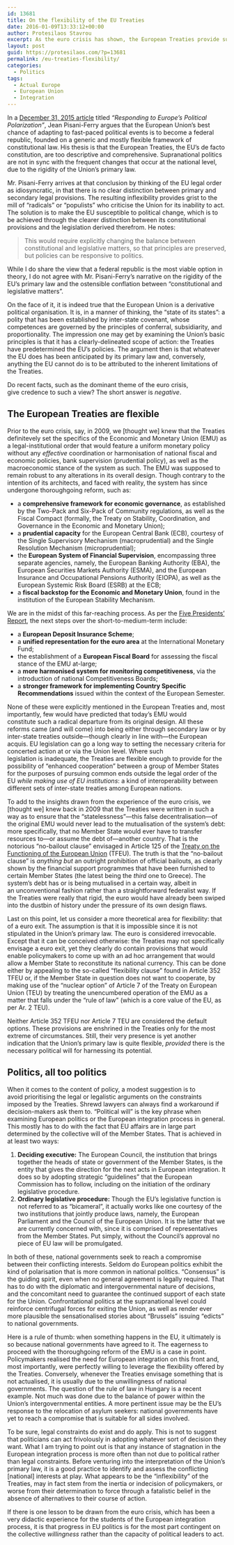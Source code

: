 ```yaml
---
id: 13681
title: On the flexibility of the EU Treaties
date: 2016-01-09T13:33:12+00:00
author: Protesilaos Stavrou
excerpt: As the euro crisis has shown, the European Treaties provide sufficient scope for flexibility. Any stagnation in the European integration process is more often than not due to political rather than legal constraints.
layout: post
guid: https://protesilaos.com/?p=13681
permalink: /eu-treaties-flexibility/
categories:
  - Politics
tags:
  - Actual Europe
  - European Union
  - Integration
---
```

In a <a href="https://www.project-syndicate.org/commentary/europe-political-polarization-crisis-by-jean-pisani-ferry-2015-12" target="_blank">December 31, 2015 article</a> titled _&#8220;Responding to Europe&#8217;s Political Polarization&#8221;_, Jean Pisani-Ferry argues that the European Union&#8217;s best chance of adapting to fast-paced political events is to become a federal republic, founded on a generic and mostly flexible framework of constitutional law. His thesis is that the European Treaties, the EU&#8217;s de facto constitution, are too descriptive and comprehensive. Supranational politics are not in sync with the frequent changes that occur at the national level, due to the rigidity of the Union&#8217;s primary law.

Mr. Pisani-Ferry arrives at that conclusion by thinking of the EU legal order as idiosyncratic, in that there is no clear distinction between primary and secondary legal provisions. The resulting inflexibility provides grist to the mill of &#8220;radicals&#8221; or &#8220;populists&#8221; who criticise the Union for its inability to act. The solution is to make the EU susceptible to political change, which is to be achieved through the clearer distinction between its constitutional provisions and the legislation derived therefrom. He notes:

> This would require explicitly changing the balance between constitutional and legislative matters, so that principles are preserved, but policies can be responsive to politics.

While I do share the view that a federal republic is the most viable option in theory, I do not agree with Mr. Pisani-Ferry&#8217;s narrative on the rigidity of the EU&#8217;s primary law and the ostensible conflation between &#8220;constitutional and legislative matters&#8221;.

On the face of it, it is indeed true that the European Union is a derivative political organisation. It is, in a manner of thinking, the &#8220;state of its states&#8221;: a polity that has been established by inter-state covenant, whose competences are governed by the principles of conferral, subsidiarity, and proportionality. The impression one may get by examining the Union&#8217;s basic principles is that it has a clearly-delineated scope of action: the Treaties have predetermined the EU&#8217;s policies. The argument then is that whatever the EU does has been anticipated by its primary law and, conversely, anything the EU cannot do is to be attributed to the inherent limitations of the Treaties.

Do recent facts, such as the dominant theme of the euro crisis, give credence to such a view? The short answer is _negative_.

## The European Treaties are flexible

Prior to the euro crisis, say, in 2009, we [thought we] knew that the Treaties definitevely set the specifics of the Economic and Monetary Union (EMU) as a legal-institutional order that would feature a uniform monetary policy without any _effective_ coordination or harmonisation of national fiscal and economic policies, bank supervision (prudential policy), as well as the macroeconomic stance of the system as such. The EMU was supposed to remain robust to any alterations in its overall design. Though contrary to the intention of its architects, and faced with reality, the system has since undergone thoroughgoing reform, such as:

  * a **comprehensive framework for economic governance**, as established by the Two-Pack and Six-Pack of Community regulations, as well as the Fiscal Compact (formally, the Treaty on Stability, Coordination, and Governance in the Economic and Monetary Union);
  * a **prudential capacity** for the European Central Bank (ECB), courtesy of the Single Supervisory Mechanism (macroprudential) and the Single Resolution Mechanism (microprudential);
  * the **European System of Financial Supervision**, encompassing three separate agencies, namely, the European Banking Authority (EBA), the European Securities Markets Authority (ESMA), and the European Insurance and Occupational Pensions Authority (EIOPA), as well as the European Systemic Risk Board (ESRB) at the ECB;
  * a **fiscal backstop for the Economic and Monetary Union**, found in the institution of the European Stability Mechanism.

We are in the midst of this far-reaching process. As per the <a href="http://europa.eu/rapid/press-release_MEMO-15-5876_en.htm" target="_blank">Five Presidents&#8217; Report</a>, the next steps over the short-to-medium-term include:

  * a **European Deposit Insurance Scheme**;
  * a **unified representation for the euro area** at the International Monetary Fund;
  * the establishment of a **European Fiscal Board** for assessing the fiscal stance of the EMU at-large;
  * a **more harmonised system for monitoring competitiveness**, via the introduction of national Competitiveness Boards;
  * a **stronger framework for implementing Country Specific Recommendations** issued within the context of the European Semester.

None of these were explicitly mentioned in the European Treaties and, most importantly, few would have predicted that today&#8217;s EMU would constitute such a radical departure from its original design. All these reforms came (and will come) into being either through secondary law or by inter-state treaties outside—though clearly in line with—the European acquis. EU legislation can go a long way to setting the necessary criteria for concerted action at or via the Union level. Where such legislation is inadequate, the Treaties are flexible enough to provide for the possibility of &#8220;enhanced cooperation&#8221; between a group of Member States for the purposes of pursuing common ends outside the legal order of the EU _while making use of EU institutions_: a kind of interoperability between different sets of inter-state treaties among European nations.

To add to the insights drawn from the experience of the euro crisis, we [thought we] knew back in 2009 that the Treaties were written in such a way as to ensure that the &#8220;statelessness&#8221;—this false decentralisation—of the original EMU would never lead to the mutualisation of the system&#8217;s debt: more specifically, that no Member State would ever have to transfer resources to—or assume the debt of—another country. That is the notorious &#8220;no-bailout clause&#8221; envisaged in Article 125 of the <a href="http://eur-lex.europa.eu/legal-content/EN/TXT/?uri=celex%3A12012E%2FTXT" target="_blank">Treaty on the Functioning of the European Union</a> (TFEU). The truth is that the &#8220;no-bailout clause&#8221; is _anything but_ an outright prohibition of official bailouts, as clearly shown by the financial support programmes that have been furnished to certain Member States (the latest being the _third_ one to Greece). The system&#8217;s debt has or is being mutualised in a certain way, albeit in an unconventional fashion rather than a straightforward federalist way. If the Treaties were really that rigid, the euro would have already been swiped into the dustbin of history under the pressure of its own design flaws.

Last on this point, let us consider a more theoretical area for flexibility: that of a euro exit. The assumption is that it is impossible since it is not stipulated in the Union&#8217;s primary law. The euro is considered irrevocable. Except that it can be conceived otherwise: the Treaties may not specifically envisage a euro exit, yet they clearly do contain provisions that would enable policymakers to come up with an ad hoc arrangement that would allow a Member State to reconstitute its national currency. This can be done either by appealing to the so-called &#8220;flexibility clause&#8221; found in Article 352 TFEU or, if the Member State in question does not want to cooperate, by making use of the &#8220;nuclear option&#8221; of Article 7 of the Treaty on European Union (TEU) by treating the unencumbered operation of the EMU as a matter that falls under the &#8220;rule of law&#8221; (which is a core value of the EU, as per Ar. 2 TEU).

Neither Article 352 TFEU nor Article 7 TEU are considered the default options. These provisions are enshrined in the Treaties only for the most extreme of circumstances. Still, their very presence is yet another indication that the Union&#8217;s primary law is quite flexible, _provided_ there is the necessary political will for harnessing its potential.

## Politics, all too politics

When it comes to the content of policy, a modest suggestion is to avoid prioritising the legal or legalistic arguments on the constraints imposed by the Treaties. Shrewd lawyers can always find a workaround if decision-makers ask them to. &#8220;Political will&#8221; is the key phrase when examining European politics or the European integration process in general. This mostly has to do with the fact that EU affairs are in large part determined by the collective will of the Member States. That is achieved in at least two ways:

  1. **Deciding executive:** The European Council, the institution that brings together the heads of state or government of the Member States, is the entity that gives the direction for the next acts in European integration. It does so by adopting strategic &#8220;guidelines&#8221; that the European Commission has to follow, including on the initiation of the ordinary legislative procedure.
  2. **Ordinary legislative procedure:** Though the EU&#8217;s legislative function is not referred to as &#8220;bicameral&#8221;, it actually works like one courtesy of the two institutions that jointly produce laws, namely, the European Parliament and the Council of the European Union. It is the latter that we are currently concerned with, since it is comprised of representatives from the Member States. Put simply, without the Council&#8217;s approval no piece of EU law will be promulgated.

In both of these, national governments seek to reach a compromise between their conflicting interests. Seldom do European politics exhibit the kind of polarisation that is more common in national politics. &#8220;Consensus&#8221; is the guiding spirit, even when no general agreement is legally required. That has to do with the diplomatic and intergovernmental nature of decisions, and the concomitant need to guarantee the continued support of each state for the Union. Confrontational politics at the supranational level could reinforce centrifugal forces for exiting the Union, as well as render ever more plausible the sensationalised stories about &#8220;Brussels&#8221; issuing &#8220;edicts&#8221; to national governments.

Here is a rule of thumb: when something happens in the EU, it ultimately is so because national governments have agreed to it. The eagerness to proceed with the thoroughgoing reform of the EMU is a case in point. Policymakers realised the need for European integration on this front and, most importantly, were perfectly willing to leverage the flexibility offered by the Treaties. Conversely, whenever the Treaties envisage something that is not actualised, it is usually due to the unwillingness of national governments. The question of the rule of law in Hungary is a recent example. Not much was done due to the balance of power within the Union&#8217;s intergovernmental entities. A more pertinent issue may be the EU&#8217;s response to the relocation of asylum seekers: national governments have yet to reach a compromise that is suitable for all sides involved.

To be sure, legal constraints do exist and do apply. This is not to suggest that politicians can act frivolously in adopting whatever sort of decision they want. What I am trying to point out is that any instance of stagnation in the European integration process is more often than not due to political rather than legal constraints. Before venturing into the interpretation of the Union&#8217;s primary law, it is a good practice to identify and assess the conflicting [national] interests at play. What appears to be the &#8220;inflexibility&#8221; of the Treaties, may in fact stem from the inertia or indecision of policymakers, or worse from their determination to force through a fatalistic belief in the absence of alternatives to their course of action.

If there is one lesson to be drawn from the euro crisis, which has been a very didactic experience for the students of the European integration process, it is that progress in EU politics is for the most part contingent on the collective _willingness_ rather than the capacity of political leaders to act.